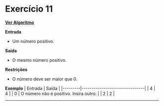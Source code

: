 # Exercício 11
[**Ver Algoritmo**](Algoritmo11.md)

**Entrada**

- Um número positivo.

**Saída**

- O mesmo número positivo.

**Restrições**

- O número deve ser maior que 0.

**Exemplo**
| Entrada | Saída                          |
|---------|--------------------------------|
| 4       | 4                              |
| 0       | O número não é positivo. Insira outro:  |
| 2       | 2                              |

---

